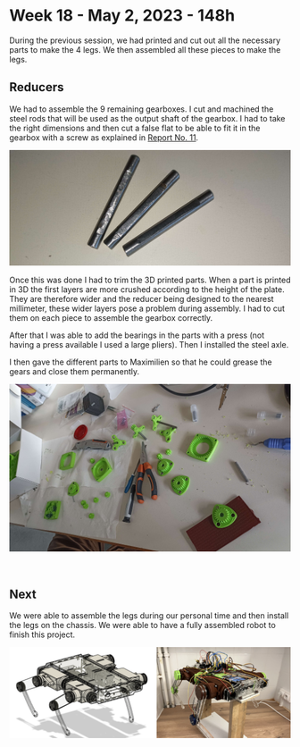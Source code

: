 # Week 18 - May 2, 2023 - 148h

During the previous session, we had printed and cut out all the necessary parts to make the 4 legs. We then assembled all these pieces to make the legs.

## Reducers

We had to assemble the 9 remaining gearboxes. I cut and machined the steel rods that will be used as the output shaft of the gearbox. I had to take the right dimensions and then cut a false flat to be able to fit it in the gearbox with a screw as explained in [Report No. 11](https://github.com/RonanLc/Snoopytech/blob/main/doc/Rapports/Reports%20-%20Ronan%20Le%20Corronc/Session_11.md).

![reducers axes](assets/session_22/reducers_axes.png)

Once this was done I had to trim the 3D printed parts. When a part is printed in 3D the first layers are more crushed according to the height of the plate. They are therefore wider and the reducer being designed to the nearest millimeter, these wider layers pose a problem during assembly. I had to cut them on each piece to assemble the gearbox correctly.

After that I was able to add the bearings in the parts with a press (not having a press available I used a large pliers). Then I installed the steel axle.

I then gave the different parts to Maximilien so that he could grease the gears and close them permanently.

![reducer work table](assets/session_22/reducer_work_table.png)

<br>

## Next

We were able to assemble the legs during our personal time and then install the legs on the chassis. We were able to have a fully assembled robot to finish this project.

![Final robot picture](assets/session_22/final_robot.png)